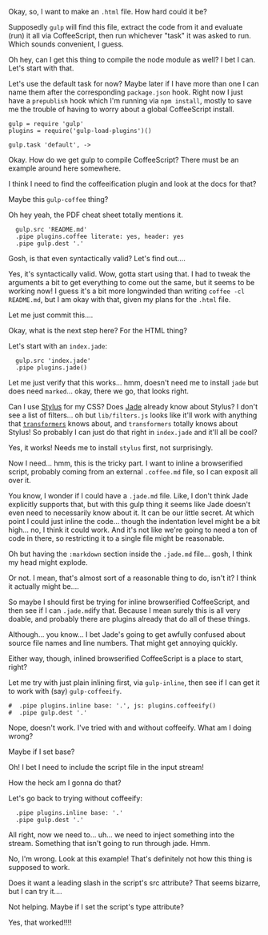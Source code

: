 Okay, so, I want to make an `.html` file.  How hard could it be?

Supposedly `gulp` will find this file, extract the code from it and
evaluate (run) it all via CoffeeScript, then run whichever "task"
it was asked to run.  Which sounds convenient, I guess.

Oh hey, can I get this thing to compile the node module as well?  I bet I
can.  Let's start with that.

Let's use the default task for now?  Maybe later if I have more
than one I can name them after the corresponding `package.json`
hook.  Right now I just have a `prepublish` hook which I'm running
via `npm install`, mostly to save me the trouble of having to worry
about a global CoffeeScript install.

    gulp = require 'gulp'
    plugins = require('gulp-load-plugins')()

    gulp.task 'default', ->

Okay.  How do we get gulp to compile CoffeeScript?  There must be an
example around here somewhere.

I think I need to find the coffeeification plugin and look at the docs
for that?

Maybe this `gulp-coffee` thing?

Oh hey yeah, the PDF cheat sheet totally mentions it.

      gulp.src 'README.md'
      .pipe plugins.coffee literate: yes, header: yes
      .pipe gulp.dest '.'

Gosh, is that even syntactically valid?  Let's find out....

Yes, it's syntactically valid.  Wow, gotta start using that.  I had
to tweak the arguments a bit to get everything to come out the same,
but it seems to be working now!  I guess it's a bit more longwinded
than writing `coffee -cl README.md`, but I am okay with that, given
my plans for the `.html` file.

Let me just commit this....

Okay, what is the next step here?  For the HTML thing?

Let's start with an `index.jade`:

      gulp.src 'index.jade'
      .pipe plugins.jade()

Let me just verify that this works... hmm, doesn't need me to install
`jade` but does need `marked`... okay, there we go, that looks
right.

Can I use [Stylus](http://learnboost.github.io/stylus/) for my CSS?
Does [Jade](http://jade-lang.com/) already know about Stylus?  I
don't see a list of filters... oh but `lib/filters.js` looks like
it'll work with anything that
[`transformers`](https://www.npmjs.com/package/transformers) knows
about, and `transformers` totally knows about Stylus!  So probably I
can just do that right in `index.jade` and it'll all be cool?

Yes, it works!  Needs me to install `stylus` first, not surprisingly.

Now I need... hmm, this is the tricky part.  I want to inline a
browserified script, probably coming from an external `.coffee.md`
file, so I can exposit all over it.

You know, I wonder if I could have a `.jade.md` file.  Like, I don't
think Jade explicitly supports that, but with this gulp thing it
seems like Jade doesn't even need to necessarily know about it.  It
can be our little secret.  At which point I could just inline the
code...  though the indentation level might be a bit high... no, I
think it could work.  And it's not like we're going to need a ton
of code in there, so restricting it to a single file might be
reasonable.

Oh but having the `:markdown` section inside the `.jade.md` file...
gosh, I think my head might explode.

Or not.  I mean, that's almost sort of a reasonable thing to do,
isn't it?  I think it actually might be....

So maybe I should first be trying for inline browserified CoffeeScript,
and then see if I can `.jade.md`ify that.  Because I mean surely this is
all very doable, and probably there are plugins already that do all of
these things.

Although... you know... I bet Jade's going to get awfully confused about
source file names and line numbers.  That might get annoying quickly.

Either way, though, inlined browserified CoffeeScript is a place to start,
right?

Let me try with just plain inlining first, via `gulp-inline`, then
see if I can get it to work with (say) `gulp-coffeeify`.

    #  .pipe plugins.inline base: '.', js: plugins.coffeeify()
    #  .pipe gulp.dest '.'

Nope, doesn't work.  I've tried with and without coffeeify.  What
am I doing wrong?

Maybe if I set base?

Oh!  I bet I need to include the script file in the input stream!

How the heck am I gonna do that?

Let's go back to trying without coffeeify:

      .pipe plugins.inline base: '.'
      .pipe gulp.dest '.'

All right, now we need to... uh... we need to inject something into
the stream.  Something that isn't going to run through jade.  Hmm.

No, I'm wrong.  Look at this example!  That's definitely not how
this thing is supposed to work.

Does it want a leading slash in the script's src attribute?  That seems
bizarre, but I can try it....

Not helping.  Maybe if I set the script's type attribute?

Yes, that worked!!!!
